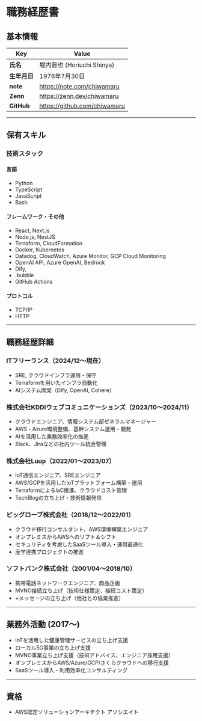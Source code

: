 # 職務経歴書

## 基本情報

| Key                   | Value  |
| --------------------- | ------ |
| **氏名**        | 堀内晋也 (Horiuchi Shinya)  |
| **生年月日**    | 1976年7月30日 |
| **note**        | https://note.com/chiwamaru      |
| **Zenn**        | https://zenn.dev/chiwamaru      |
| **GitHub**      | https://github.com/chiwamaru    |
---

## 保有スキル

### 技術スタック

#### 言語

- Python
- TypeScript
- JavaScript
- Bash

#### フレームワーク・その他

- React, Next.js
- Node.js, NestJS
- Terraform, CloudFormation
- Docker, Kubernetes
- Datadog, CloudWatch, Azure Monitor, GCP Cloud Monitoring
- OpenAI API, Azure OpenAI, Bedrock
- Dify,
- .bubble
- GitHub Actions

#### プロトコル

- TCP/IP
- HTTP


---

## 職務経歴詳細

### ITフリーランス（2024/12〜現在）

- SRE, クラウドインフラ運用・保守
- Terraformを用いたインフラ自動化
- AIシステム開発（Dify, OpenAI, Cohere）

### 株式会社KDDIウェブコミュニケーションズ（2023/10〜2024/11）

- クラウドエンジニア、情報システム部ゼネラルマネージャー
- AWS・Azure環境整備、基幹システム運用・開発
- AIを活用した業務効率化の推進
- Slack、Jiraなどの社内ツール統合管理

### 株式会社Luup（2022/01〜2023/07）

- IoT通信エンジニア、SREエンジニア
- AWS/GCPを活用したIoTプラットフォーム構築・運用
- TerraformによるIaC推進、クラウドコスト管理
- TechBlogの立ち上げ・技術情報発信

### ビッグローブ株式会社（2018/12〜2022/01）

- クラウド移行コンサルタント、AWS環境構築エンジニア
- オンプレミスからAWSへのリフト＆シフト
- セキュリティを考慮したSaaSツール導入・運用最適化
- 産学連携プロジェクトの推進

### ソフトバンク株式会社（2001/04〜2018/10）

- 携帯電話ネットワークエンジニア、商品企画
- MVNO接続立ち上げ（技術仕様策定、接続コスト策定）
- +メッセージの立ち上げ（他社との協業推進）

---

## 業務外活動 (2017～)

- IoTを活用した健康管理サービスの立ち上げ支援
- ローカル5G事業の立ち上げ支援
- MVNO事業立ち上げ支援（技術アドバイス、エンジニア採用支援）
- オンプレミスからAWS/Azure/GCP/さくらクラウドへの移行支援
- SaaSツール導入・利用効率化コンサルティング

---

## 資格

- AWS認定ソリューションアーキテクト アソシエイト
